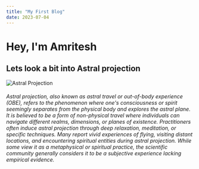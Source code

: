 ```yaml
---
title: "My First Blog"
date: 2023-07-04
---
```

# Hey, I'm Amritesh

## Lets look a bit into Astral projection
![Astral Projection](https://i1.sndcdn.com/artworks-000118815345-eap7vz-t500x500.jpg)
###### Astral projection, also known as astral travel or out-of-body experience (OBE), refers to the phenomenon where one's consciousness or spirit seemingly separates from the physical body and explores the astral plane. It is believed to be a form of non-physical travel where individuals can navigate different realms, dimensions, or planes of existence. Practitioners often induce astral projection through deep relaxation, meditation, or specific techniques. Many report vivid experiences of flying, visiting distant locations, and encountering spiritual entities during astral projection. While some view it as a metaphysical or spiritual practice, the scientific community generally considers it to be a subjective experience lacking empirical evidence.
